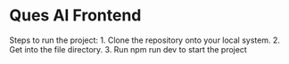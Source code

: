 <h1>Ques AI Frontend</h1>
Steps to run the project:
1. Clone the repository onto your local system.
2. Get into the file directory.
3. Run npm run dev to start the project
